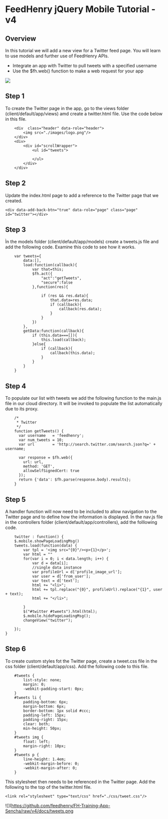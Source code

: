 # FeedHenry jQuery Mobile Tutorial - v4

## Overview
In this tutorial we will add a new view for a Twitter feed page. You will learn to use models and further use of FeedHenry APIs.

* Integrate an app with Twitter to pull tweets with a specified username 
* Use the $fh.web() function to make a web request for your app

![](https://github.com/feedhenry/FH-Training-App-Sencha/raw/v4/docs/twitterView.png)


## Step 1
To create the Twitter page in the app, go to the views folder (client/default/app/views) amd create a twitter.html file. Use the code below in this file.

		<div  class="header" data-role="header">
			<img src="./images/logo.png"/>
		</div>
		<div>
			<div id="scrollWrapper">
				<ul id="tweets">
			
				</ul>
			</div>
		</div>


## Step 2
Update the index.html page to add a reference to the Twitter page that we created.

`<div data-add-back-btn="true" data-role="page" class="page" id="twitter"></div>`


## Step 3
Ìn the models folder (client/default/app/models) create a tweets.js file and add the following code. Examine this code to see how it works.

		var tweets={
			data:[],
			load:function(callback){
				var that=this;
				$fh.act({
					"act":"getTweets",
					"secure":false
				},function(res){
					
					if (res && res.data){
						that.data=res.data;
						if (callback){
							callback(res.data);
						}
					}
				})
			},
			getData:function(callback){
				if (this.data===[]){
					this.load(callback);
				}else{
					if (callback){
						callback(this.data);
					}
				}
			}
		}


## Step 4
To populate our list with tweets we add the following function to the main.js file in our cloud directory. It will be invoked to populate the list automatically due to its proxy.

		/*
		 * Twitter
		 */
		function getTweets() {
		  var username   = 'feedhenry';
		  var num_tweets = 10;
		  var url        = 'http://search.twitter.com/search.json?q=' + username;

		  var response = $fh.web({
		    url: url,
		    method: 'GET',
		    allowSelfSignedCert: true
		  });
		  return {'data': $fh.parse(response.body).results};
		}


## Step 5
A handler function will now need to be included to allow navigation to the Twitter page and to define how the information is displayed. In the nav.js file in the controllers folder (client/default/app/controllers), add the folllowing code.

		twitter : function() {
		$.mobile.showPageLoadingMsg()
		tweets.load(function(data) {
			var tpl = '<img src="{0}"/><p>{1}</p>';
			var html = ""
			for(var i = 0; i < data.length; i++) {
				var d = data[i];
				//single data instance
				var profileUrl = d['profile_image_url'];
				var user = d['from_user'];
				var text = d['text'];
				html += "<li>";
				html += tpl.replace("{0}", profileUrl).replace("{1}", user + text);
				html += "</li>";

			}
			$("#twitter #tweets").html(html);
			$.mobile.hidePageLoadingMsg();
			changeView("twitter");

		});
	}


## Step 6
To create custom styles fot the Twitter page, create a tweet.css file in the css folder (client/default/app/css). Add the following code to this file.

		#tweets {
			list-style: none;
			margin: 0;
			-webkit-padding-start: 0px;
		}
		#tweets li {
			padding-bottom: 6px;
			margin-bottom: 6px;
			border-bottom: 1px solid #ccc;
			padding-left: 15px;
			padding-right: 15px;
			clear: both;
			min-height: 50px;
		}
		#tweets img {
			float: left;
			margin-right: 10px;
		}
		#tweets p {
			line-height: 1.4em;
			-webkit-margin-before: 0;
			-webkit-margin-after: 0;
		}

This stylesheet then needs to be referenced in the Twitter page. Add the following to the top of the twitter.html file.

`<link rel="stylesheet" type="text/css" href="./css/tweet.css"/>`

![](https://github.com/feedhenry/FH-Training-App-Sencha/raw/v4/docs/tweets.png


